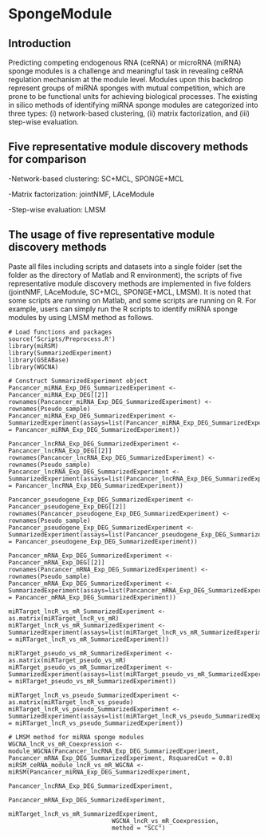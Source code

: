 # SpongeModule
## Introduction
Predicting competing endogenous RNA (ceRNA) or microRNA (miRNA) sponge modules is a challenge and meaningful task in revealing ceRNA regulation mechanism at the module level. Modules upon this backdrop represent groups of miRNA sponges with mutual competition, which are prone to be functional units for achieving biological processes. The existing in silico methods of identifying miRNA sponge modules are categorized into three types: (i) network-based clustering, (ii) matrix factorization, and (iii) step-wise evaluation. 

## Five representative module discovery methods for comparison

-Network-based clustering: SC+MCL, SPONGE+MCL

-Matrix factorization: jointNMF, LAceModule

-Step-wise evaluation: LMSM

## The usage of five representative module discovery methods
Paste all files including scripts and datasets into a single folder (set the folder as the directory of Matlab and R environment), the scripts of five representative module discovery methods are implemented in five folders (jointNMF, LAceModule, SC+MCL, SPONGE+MCL, LMSM). It is noted that some scripts are running on Matlab, and some scripts are running on R. For example, users can simply run the R scripts to identify miRNA sponge modules by using LMSM method as follows.

```{r echo=FALSE, results='hide', message=FALSE}
# Load functions and packages
source(‘Scripts/Preprocess.R')
library(miRSM)
library(SummarizedExperiment)
library(GSEABase)
library(WGCNA)

# Construct SummarizedExperiment object
Pancancer_miRNA_Exp_DEG_SummarizedExperiment <- Pancancer_miRNA_Exp_DEG[[2]]
rownames(Pancancer_miRNA_Exp_DEG_SummarizedExperiment) <- rownames(Pseudo_sample)
Pancancer_miRNA_Exp_DEG_SummarizedExperiment <- SummarizedExperiment(assays=list(Pancancer_miRNA_Exp_DEG_SummarizedExperiment = Pancancer_miRNA_Exp_DEG_SummarizedExperiment))

Pancancer_lncRNA_Exp_DEG_SummarizedExperiment <- Pancancer_lncRNA_Exp_DEG[[2]]
rownames(Pancancer_lncRNA_Exp_DEG_SummarizedExperiment) <- rownames(Pseudo_sample)
Pancancer_lncRNA_Exp_DEG_SummarizedExperiment <- SummarizedExperiment(assays=list(Pancancer_lncRNA_Exp_DEG_SummarizedExperiment = Pancancer_lncRNA_Exp_DEG_SummarizedExperiment))

Pancancer_pseudogene_Exp_DEG_SummarizedExperiment <- Pancancer_pseudogene_Exp_DEG[[2]]
rownames(Pancancer_pseudogene_Exp_DEG_SummarizedExperiment) <- rownames(Pseudo_sample)
Pancancer_pseudogene_Exp_DEG_SummarizedExperiment <- SummarizedExperiment(assays=list(Pancancer_pseudogene_Exp_DEG_SummarizedExperiment = Pancancer_pseudogene_Exp_DEG_SummarizedExperiment))

Pancancer_mRNA_Exp_DEG_SummarizedExperiment <- Pancancer_mRNA_Exp_DEG[[2]]
rownames(Pancancer_mRNA_Exp_DEG_SummarizedExperiment) <- rownames(Pseudo_sample)
Pancancer_mRNA_Exp_DEG_SummarizedExperiment <- SummarizedExperiment(assays=list(Pancancer_mRNA_Exp_DEG_SummarizedExperiment = Pancancer_mRNA_Exp_DEG_SummarizedExperiment))

miRTarget_lncR_vs_mR_SummarizedExperiment <- as.matrix(miRTarget_lncR_vs_mR)
miRTarget_lncR_vs_mR_SummarizedExperiment <- SummarizedExperiment(assays=list(miRTarget_lncR_vs_mR_SummarizedExperiment = miRTarget_lncR_vs_mR_SummarizedExperiment))

miRTarget_pseudo_vs_mR_SummarizedExperiment <- as.matrix(miRTarget_pseudo_vs_mR)
miRTarget_pseudo_vs_mR_SummarizedExperiment <- SummarizedExperiment(assays=list(miRTarget_pseudo_vs_mR_SummarizedExperiment = miRTarget_pseudo_vs_mR_SummarizedExperiment))

miRTarget_lncR_vs_pseudo_SummarizedExperiment <- as.matrix(miRTarget_lncR_vs_pseudo)
miRTarget_lncR_vs_pseudo_SummarizedExperiment <- SummarizedExperiment(assays=list(miRTarget_lncR_vs_pseudo_SummarizedExperiment = miRTarget_lncR_vs_pseudo_SummarizedExperiment))

# LMSM method for miRNA sponge modules
WGCNA_lncR_vs_mR_Coexpression <- module_WGCNA(Pancancer_lncRNA_Exp_DEG_SummarizedExperiment, Pancancer_mRNA_Exp_DEG_SummarizedExperiment, RsquaredCut = 0.8)
miRSM_ceRNA_module_lncR_vs_mR_WGCNA <- miRSM(Pancancer_miRNA_Exp_DEG_SummarizedExperiment, 
                                             Pancancer_lncRNA_Exp_DEG_SummarizedExperiment, 
				             Pancancer_mRNA_Exp_DEG_SummarizedExperiment, 
                                             miRTarget_lncR_vs_mR_SummarizedExperiment, 
				             WGCNA_lncR_vs_mR_Coexpression, 
				             method = "SCC")
```
